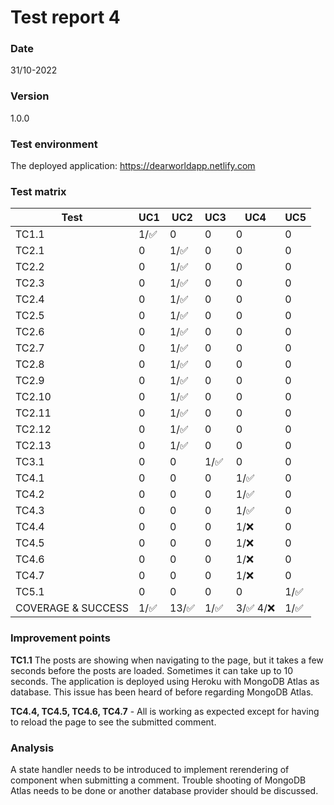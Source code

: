 # Test report 4

### Date

31/10-2022

### Version

1.0.0

### Test environment

The deployed application: https://dearworldapp.netlify.com

### Test matrix

| Test | UC1 | UC2 | UC3 | UC4 | UC5 |
|------|-----|-----|-----|-----|------|
| TC1.1 | 1/:white_check_mark: | 0 | 0 | 0 | 0 |
| TC2.1 | 0 | 1/:white_check_mark: | 0 | 0 | 0 |
| TC2.2 | 0 | 1/:white_check_mark: | 0 | 0 | 0 |
| TC2.3 | 0 | 1/:white_check_mark: | 0 | 0 | 0 |
| TC2.4 | 0 | 1/:white_check_mark: | 0 | 0 | 0 |
| TC2.5 | 0 | 1/:white_check_mark: | 0 | 0 | 0 |
| TC2.6 | 0 | 1/:white_check_mark: | 0 | 0 | 0 |
| TC2.7 | 0 | 1/:white_check_mark: | 0 | 0 | 0 |
| TC2.8 | 0 | 1/:white_check_mark: | 0 | 0 | 0 |
| TC2.9 | 0 | 1/:white_check_mark: | 0 | 0 | 0 |
| TC2.10 | 0 | 1/:white_check_mark: | 0 | 0 | 0 |
| TC2.11 | 0 | 1/:white_check_mark: | 0 | 0 | 0 |
| TC2.12 | 0 | 1/:white_check_mark: | 0 | 0 | 0 |
| TC2.13 | 0 | 1/:white_check_mark: | 0 | 0 | 0 |
| TC3.1 | 0 | 0 | 1/:white_check_mark: | 0 | 0 |
| TC4.1 | 0 | 0 | 0 | 1/:white_check_mark: | 0 |
| TC4.2 | 0 | 0 | 0 | 1/:white_check_mark: | 0 |
| TC4.3 | 0 | 0 | 0 | 1/:white_check_mark: | 0 |
| TC4.4 | 0 | 0 | 0 | 1/:x: | 0 |
| TC4.5 | 0 | 0 | 0 | 1/:x: | 0 |
| TC4.6 | 0 | 0 | 0 | 1/:x: | 0 |
| TC4.7 | 0 | 0 | 0 | 1/:x: | 0 |
| TC5.1 | 0 | 0 | 0 | 0 | 1/:white_check_mark: |
| COVERAGE & SUCCESS | 1/:white_check_mark: | 13/:white_check_mark: | 1/:white_check_mark: | 3/:white_check_mark: 4/:x: | 1/:white_check_mark: |

### Improvement points
**TC1.1** The posts are showing when navigating to the page, but it takes a few seconds before the posts are loaded. Sometimes it can take up to 10 seconds. The application is deployed using Heroku with MongoDB Atlas as database. This issue has been heard of before regarding MongoDB Atlas.

**TC4.4, TC4.5, TC4.6, TC4.7** - All is working as expected except for having to reload the page to see the submitted comment.

### Analysis
A state handler needs to be introduced to implement rerendering of component when submitting a comment. Trouble shooting of MongoDB Atlas needs to be done or another database provider should be discussed.
